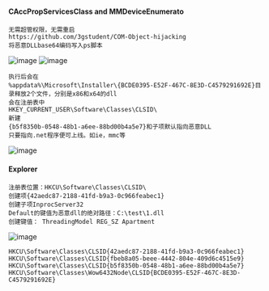  #### CAccPropServicesClass and MMDeviceEnumerato
	无需超管权限，无需重启
	https://github.com/3gstudent/COM-Object-hijacking
	将恶意DLLbase64编码写入ps脚本
![image](/assets/Pentest_Note/master/img/463.png)
![image](/assets/Pentest_Note/master/img/464.png)

	执行后会在
	%appdata%\Microsoft\Installer\{BCDE0395-E52F-467C-8E3D-C4579291692E}目录释放2个文件，分别是x86和x64的dll
	会在注册表中
	HKEY_CURRENT_USER\Software\Classes\CLSID\
	新建
	{b5f8350b-0548-48b1-a6ee-88bd00b4a5e7}和子项默认指向恶意DLL
	只要指向.net程序便可上线。如ie，mmc等
![image](/assets/Pentest_Note/master/img/465.png)
 #### Explorer
	注册表位置：HKCU\Software\Classes\CLSID\
	创建项{42aedc87-2188-41fd-b9a3-0c966feabec1}
	创建子项InprocServer32
	Default的键值为恶意dll的绝对路径：C:\test\1.dll
	创建键值： ThreadingModel REG_SZ Apartment
![image](/assets/Pentest_Note/master/img/466.png)

	HKCU\Software\Classes\CLSID{42aedc87-2188-41fd-b9a3-0c966feabec1}
	HKCU\Software\Classes\CLSID{fbeb8a05-beee-4442-804e-409d6c4515e9}
	HKCU\Software\Classes\CLSID{b5f8350b-0548-48b1-a6ee-88bd00b4a5e7}
	HKCU\Software\Classes\Wow6432Node\CLSID{BCDE0395-E52F-467C-8E3D-C4579291692E}